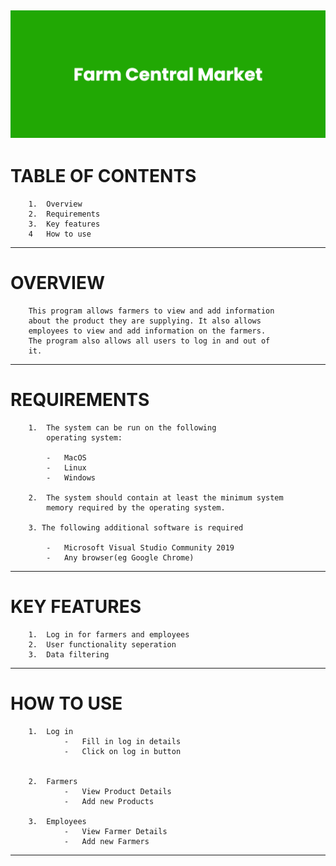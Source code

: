 ![Banner](images/banner.png)
---
# TABLE OF CONTENTS


        1.  Overview
        2.  Requirements
        3.  Key features
        4   How to use

---
# OVERVIEW

        This program allows farmers to view and add information
        about the product they are supplying. It also allows 
        employees to view and add information on the farmers.
        The program also allows all users to log in and out of
        it.

---
# REQUIREMENTS

        1.  The system can be run on the following
            operating system:
    
            -   MacOS
            -   Linux
            -   Windows

        2.  The system should contain at least the minimum system 
            memory required by the operating system.

        3. The following additional software is required 
 
	        -   Microsoft Visual Studio Community 2019
            -   Any browser(eg Google Chrome)

---
# KEY FEATURES

        1.  Log in for farmers and employees
        2.  User functionality seperation
        3.  Data filtering

---
# HOW TO USE
        1.  Log in 
                -   Fill in log in details
                -   Click on log in button
                

        2.  Farmers
                -   View Product Details
                -   Add new Products

        3.  Employees
                -   View Farmer Details
                -   Add new Farmers

---